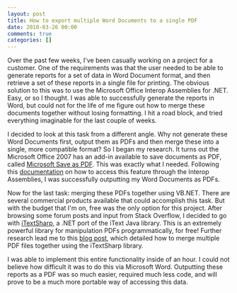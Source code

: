 ```yaml
---
layout: post
title: How to export multiple Word Documents to a single PDF
date: 2010-03-26 00:00
comments: true
categories: []
---
```

<p>Over the past few weeks, I've been casually working on a project for a customer. One of the requirements was that the user needed to be able to generate reports for a set of data in Word Document format, and then retrieve a set of these reports in a single file for printing. The obvious solution to this was to use the Microsoft Office Interop Assemblies for .NET. Easy, or so I thought. I was able to successfully generate the reports in Word, but could not for the life of me figure out how to merge these documents together without losing formatting. I hit a road block, and tried everything imaginable for the last couple of weeks.</p>

<p>I decided to look at this task from a different angle. Why not generate these Word Documents first, output them as PDFs and then merge these into a single, more compatible format? So I began my research. It turns out the Microsoft Office 2007 has an add-in available to save documents as PDF, called <a href="http://www.microsoft.com/downloads/details.aspx?familyid=F1FC413C-6D89-4F15-991B-63B07BA5F2E5&displaylang=en" target="_blank">Microsoft Save as PDF</a>. This was exactly what I needed. Following this <a href="http://msdn.microsoft.com/en-us/library/bb412305.aspx" target="_blank">documentation</a> on how to access this feature through the Interop Assemblies, I was successfully outputting my Word Documents as PDFs.</p>

<p>Now for the last task: merging these PDFs together using VB.NET. There are several commercial products available that could accomplish this task. But with the budget that I'm on, free was the only option for this project. After browsing some forum posts and input from Stack Overflow, I decided to go with <a href="http://itextsharp.sourceforge.net/" target="_blank">iTextSharp</a>, a .NET port of the iText Java library. This is an extremely powerful library for manipulation PDFs programmatically, for free! Further research lead me to this <a href="http://alex.buayacorp.com/merge-pdf-files-with-itext-and-net.html" target="_blank">blog post</a>, which detailed how to merge multiple PDF files together using the iTextSharp library.</p>

<p>I was able to implement this entire functionality inside of an hour. I could not believe how difficult it was to do this via Microsoft Word. Outputting these reports as a PDF was so much easier, required much less code, and will prove to be a much more portable way of accessing this data.</p>
